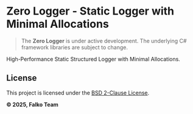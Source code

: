 # Zero Logger - Static Logger with Minimal Allocations

> The **Zero Logger** is under active development. The underlying C# framework libraries are subject to change.

High-Performance Static Structured Logger with Minimal Allocations.

## License

This project is licensed under the [BSD 2-Clause License](License.md).

**© 2025, Falko Team**
